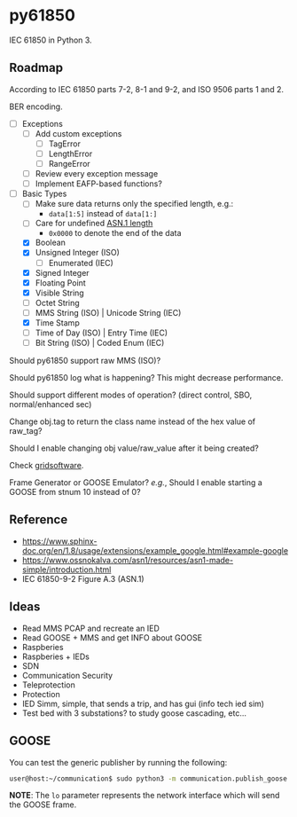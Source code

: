 # py61850

IEC 61850 in Python 3.

## Roadmap

According to IEC 61850 parts 7-2, 8-1 and 9-2, and ISO 9506 parts 1 and 2. 

BER encoding.

- [ ] Exceptions
  - [ ] Add custom exceptions
    - [ ] TagError
    - [ ] LengthError
    - [ ] RangeError
  - [ ] Review every exception message
  - [ ] Implement EAFP-based functions?
- [ ] Basic Types
  - [ ] Make sure data returns only the specified length, e.g.:
    - `data[1:5]` instead of `data[1:]` 
  - [ ] Care for undefined [ASN.1 length](http://luca.ntop.org/Teaching/Appunti/asn1.html)
    - `0x0000` to denote the end of the data 
  - [X] Boolean
  - [X] Unsigned Integer (ISO)
    - [ ] Enumerated (IEC)
  - [X] Signed Integer
  - [X] Floating Point
  - [X] Visible String
  - [ ] Octet String
  - [ ] MMS String (ISO) | Unicode String (IEC)
  - [X] Time Stamp
  - [ ] Time of Day (ISO) | Entry Time (IEC)  
  - [ ] Bit String (ISO) | Coded Enum (IEC)

Should py61850 support raw MMS (ISO)?

Should py61850 log what is happening? This might decrease performance.

Should support different modes of operation? (direct control, SBO, normal/enhanced sec)

Change obj.tag to return the class name instead of the hex value of raw_tag?

Should I enable changing obj value/raw_value after it being created?

Check [gridsoftware](http://www.gridsoftware.com).

Frame Generator or GOOSE Emulator? *e.g.*, Should I enable starting a GOOSE from stnum 10 instead of 0?

## Reference

- https://www.sphinx-doc.org/en/1.8/usage/extensions/example_google.html#example-google
- https://www.ossnokalva.com/asn1/resources/asn1-made-simple/introduction.html
- IEC 61850-9-2 Figure A.3 (ASN.1)

## Ideas

- Read MMS PCAP and recreate an IED
- Read GOOSE + MMS and get INFO about GOOSE
- Raspberies
- Raspberies + IEDs
- SDN
- Communication Security
- Teleprotection
- Protection
- IED Simm, simple, that sends a trip, and has gui (info tech ied sim)
- Test bed with 3 substations? to study goose cascading, etc...

## GOOSE

You can test the generic publisher by running the following:

```bash
user@host:~/communication$ sudo python3 -m communication.publish_goose lo
```

**NOTE**: The `lo` parameter represents the network interface which will send the GOOSE frame.  
